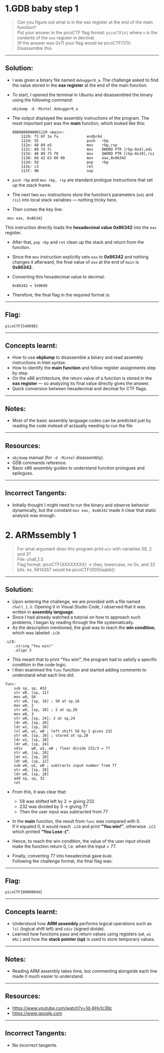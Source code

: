 # 1.GDB baby step 1

> Can you figure out what is in the eax register at the end of the main function?  
> Put your answer in the picoCTF flag format: `picoCTF{n}` where `n` is the contents of the `eax` register in decimal.  
> (If the answer was 0x11 your flag would be picoCTF{17}).  
> *Disassemble this.*

---

## Solution:

- I was given a binary file named `debugger0_a`. The challenge asked to find the value stored in the **eax register** at the end of the main function.  
- To start, I opened the terminal in Ubuntu and disassembled the binary using the following command:

  ```
  objdump -d -Mintel debugger0_a
  ```

- The output displayed the assembly instructions of the program. The most important part was the **main** function, which looked like this:

  ```
  0000000000001129 <main>:
      1129: f3 0f 1e fa             endbr64
      112d: 55                      push   rbp
      112e: 48 89 e5                mov    rbp,rsp
      1131: 89 7d fc                mov    DWORD PTR [rbp-0x4],edi
      1134: 48 89 75 f0             mov    QWORD PTR [rbp-0x10],rsi
      1138: b8 42 63 08 00          mov    eax,0x86342
      113d: 5d                      pop    rbp
      113e: c3                      ret
      113f: 90                      nop
  ```


- `push rbp` and `mov rbp, rsp` are standard prologue instructions that set up the stack frame.  
- The next two `mov` instructions store the function’s parameters (`edi` and `rsi`) into local stack variables — nothing tricky here.  
- Then comes the key line:  
 ```
  mov eax, 0x86342
  ```
  This instruction directly loads the **hexadecimal value 0x86342** into the `eax` register.  
 - After that, `pop rbp` and `ret` clean up the stack and return from the function.

- Since the `mov` instruction explicitly sets `eax` to **0x86342** and nothing changes it afterward, the final value of `eax` at the end of `main` is **0x86342**.

- Converting this hexadecimal value to decimal:
  ```
  0x86342 = 549698
  ```

- Therefore, the final flag in the required format is:

---

## Flag:

```
picoCTF{549698}
```

---

## Concepts learnt:

- How to use **objdump** to disassemble a binary and read assembly instructions in Intel syntax.  
- How to identify the **main function** and follow register assignments step by step.  
- On the x86 architecture, the return value of a function is stored in the **eax register** — so analyzing its final value directly gives the answer.  
- Quick conversion between hexadecimal and decimal for CTF flags.

---

## Notes:

- Most of the basic assembly language codes can be predicted just by reading the code instead of actaually needing to run the file

---

## Resources:

- `objdump` manual (for `-d -Mintel` disassembly).  
- GDB commands reference.  
- Basic x86 assembly guides to understand function prologues and epilogues.

---

## Incorrect Tangents:

- Initially thought I might need to run the binary and observe behavior dynamically, but the constant `mov eax, 0x86342` made it clear that static analysis was enough.
# 2. ARMssembly 1

> For what argument does this program print `win` with variables 58, 2 and 3?  
> File: chall_1.S  
> Flag format: picoCTF{XXXXXXXX} → (hex, lowercase, no 0x, and 32 bits. ex. 5614267 would be picoCTF{0055aabb})

---

## Solution:

- Upon entering the challenge, we are provided with a file named `chall_1.S`. Opening it in Visual Studio Code, I observed that it was written in **assembly language**.  
- Since I had already watched a tutorial on how to approach such problems, I began by reading through the file systematically.  
- As the description mentioned, the goal was to reach the **win condition**, which was labeled `.LC0`.

```
.LC0:
    .string "You win!"
    .align 3
```

- This meant that to print “You win!”, the program had to satisfy a specific condition in the code logic.  
- I then examined the `func` function and started adding comments to understand what each line did.

```
func:
	sub	sp, sp, #32
	str	w0, [sp, 12]
	mov	w0, 58
	str	w0, [sp, 16] ; 58 at sp,16
	mov	w0, 2
	str	w0, [sp, 20] ; 2 at sp,20
	mov	w0, 3
	str	w0, [sp, 24]; 3 at sp,24
	ldr	w0, [sp, 20]
	ldr	w1, [sp, 16]
	lsl	w0, w1, w0 ; left shift 58 by 2 gives 232
	str	w0, [sp, 28] ; stored at sp,28
	ldr	w1, [sp, 28]
	ldr	w0, [sp, 24]
	sdiv	w0, w1, w0 ; floor divide 232/3 = 77
	str	w0, [sp, 28]
	ldr	w1, [sp, 28]
	ldr	w0, [sp, 12]
	sub	w0, w1, w0 ; subtracts input number from 77
	str	w0, [sp, 28]
	ldr	w0, [sp, 28]
	add	sp, sp, 32
	ret
```

- From this, it was clear that:
  - 58 was shifted left by 2 → giving 232  
  - 232 was divided by 3 → giving 77  
  - Then the user input was subtracted from 77  

- In the **main** function, the result from `func` was compared with 0.  
  If it equaled 0, it would reach `.LC0` and print **“You win!”**, otherwise `.LC1` which printed **“You Lose :(”**.  

- Hence, to reach the win condition, the value of the user input should make the function return 0, i.e. when the input = 77.  
- Finally, converting 77 into hexadecimal gave `0x4D`.  
  Following the challenge format, the final flag was:

---

## Flag:

```
picoCTF{0000004d}
```

---

## Concepts learnt:

- Understood how **ARM assembly** performs logical operations such as `lsl` (logical shift left) and `sdiv` (signed divide).  
- Learned how functions pass and return values using registers (`w0`, `w1` etc.) and how the **stack pointer (sp)** is used to store temporary values.  

---

## Notes:

- Reading ARM assembly takes time, but commenting alongside each line made it much easier to understand.  

---

## Resources:

- https://www.youtube.com/watch?v=1d-6Hv1c39c   
- https://www.google.com  

---

## Incorrect Tangents:

- No incorrect tangents.

